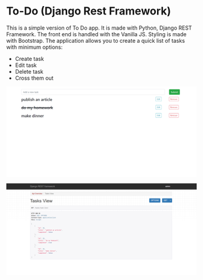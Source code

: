 # To-Do (Django Rest Framework)

This is a simple version of To Do app. It is made with Python, Django REST Framework. The front end is handled with the Vanilla JS. Styling is made with Bootstrap. The application allows you to create a quick list of tasks with minimum options:
* Create task
* Edit task
* Delete task
* Cross them out

![](imgs/screen.png)

![](imgs/screen2.png)
